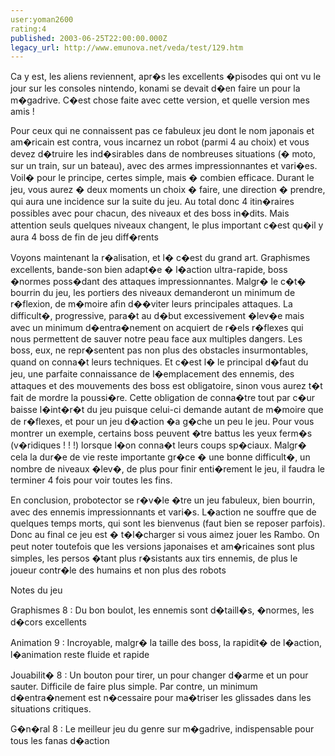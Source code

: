 ```yaml
---
user:yoman2600
rating:4
published: 2003-06-25T22:00:00.000Z
legacy_url: http://www.emunova.net/veda/test/129.htm
---
```

Ca y est, les aliens reviennent, apr�s les excellents �pisodes qui ont vu le jour sur les consoles nintendo, konami se devait d�en faire un pour la m�gadrive. C�est chose faite avec cette version, et quelle version mes amis !  

  

Pour ceux qui ne connaissent pas ce fabuleux jeu dont le nom japonais et am�ricain est contra, vous incarnez un robot (parmi 4 au choix) et vous devez d�truire les ind�sirables dans de nombreuses situations (� moto, sur un train, sur un bateau), avec des armes impressionnantes et vari�es. Voil� pour le principe, certes simple, mais � combien efficace. Durant le jeu, vous aurez � deux moments un choix � faire, une direction � prendre, qui aura une incidence sur la suite du jeu. Au total donc 4 itin�raires possibles avec pour chacun, des niveaux et des boss in�dits. Mais attention seuls quelques niveaux changent, le plus important c�est qu�il y aura 4 boss de fin de jeu diff�rents  

  

Voyons maintenant la r�alisation, et l� c�est du grand art. Graphismes excellents, bande-son bien adapt�e � l�action ultra-rapide, boss �normes poss�dant des attaques impressionnantes. Malgr� le c�t� bourrin du jeu, les portiers des niveaux demanderont un minimum de r�flexion, de m�moire afin d��viter leurs principales attaques. La difficult�, progressive, para�t au d�but excessivement �lev�e mais avec un minimum d�entra�nement on acquiert de r�els r�flexes qui nous permettent de sauver notre peau face aux multiples dangers. Les boss, eux, ne repr�sentent pas non plus des obstacles insurmontables, quand on conna�t leurs techniques. Et c�est l� le principal d�faut du jeu, une parfaite connaissance de l�emplacement des ennemis, des attaques et des mouvements des boss est obligatoire, sinon vous aurez t�t fait de mordre la poussi�re. Cette obligation de conna�tre tout par c�ur baisse l�int�r�t du jeu puisque celui-ci demande autant de m�moire que de r�flexes, et pour un jeu d�action �a g�che un peu le jeu. Pour vous montrer un exemple, certains boss peuvent �tre battus les yeux ferm�s (v�ridiques ! ! !) lorsque l�on conna�t leurs coups sp�ciaux. Malgr� cela la dur�e de vie reste importante gr�ce � une bonne difficult�, un nombre de niveaux �lev�, de plus pour finir enti�rement le jeu, il faudra le terminer 4 fois pour voir toutes les fins.  

  

En conclusion, probotector se r�v�le �tre un jeu fabuleux, bien bourrin, avec des ennemis impressionnants et vari�s. L�action ne souffre que de quelques temps morts, qui sont les bienvenus (faut bien se reposer parfois). Donc au final ce jeu est � t�l�charger si vous aimez jouer les Rambo. On peut noter toutefois que les versions japonaises et am�ricaines sont plus simples, les persos �tant plus r�sistants aux tirs ennemis, de plus le joueur contr�le des humains et non plus des robots  

  

  

  

Notes du jeu  

  

Graphismes 8 : Du bon boulot, les ennemis sont d�taill�s, �normes, les d�cors excellents  

  

Animation 9 : Incroyable, malgr� la taille des boss, la rapidit� de l�action, l�animation reste fluide et rapide  

  

Jouabilit� 8 : Un bouton pour tirer, un pour changer d�arme et un pour sauter. Difficile de faire plus simple. Par contre, un minimum d�entra�nement est n�cessaire pour ma�triser les glissades dans les situations critiques.  

  

G�n�ral 8 : Le meilleur jeu du genre sur m�gadrive, indispensable pour tous les fanas d�action